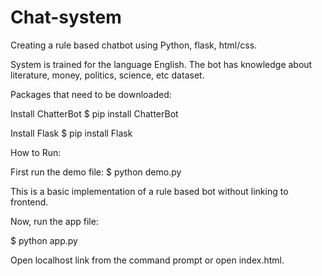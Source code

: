 # Chat-system
Creating a rule based chatbot using Python, flask, html/css.

System is trained for the language English. The bot has knowledge about literature, money, politics, science, etc dataset.

Packages that need to be downloaded:

Install ChatterBot
$ pip install ChatterBot

Install Flask
$ pip install Flask

How to Run:

First run the demo file:
$ python demo.py

This is a basic implementation of a rule based bot without linking to frontend.

Now, run the app file:

$ python app.py

Open localhost link from the command prompt or open index.html.
